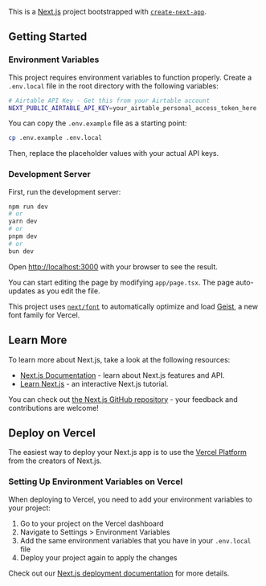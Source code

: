 This is a [Next.js](https://nextjs.org) project bootstrapped with [`create-next-app`](https://nextjs.org/docs/app/api-reference/cli/create-next-app).

## Getting Started

### Environment Variables

This project requires environment variables to function properly. Create a `.env.local` file in the root directory with the following variables:

```bash
# Airtable API Key - Get this from your Airtable account
NEXT_PUBLIC_AIRTABLE_API_KEY=your_airtable_personal_access_token_here
```

You can copy the `.env.example` file as a starting point:

```bash
cp .env.example .env.local
```

Then, replace the placeholder values with your actual API keys.

### Development Server

First, run the development server:

```bash
npm run dev
# or
yarn dev
# or
pnpm dev
# or
bun dev
```

Open [http://localhost:3000](http://localhost:3000) with your browser to see the result.

You can start editing the page by modifying `app/page.tsx`. The page auto-updates as you edit the file.

This project uses [`next/font`](https://nextjs.org/docs/app/building-your-application/optimizing/fonts) to automatically optimize and load [Geist](https://vercel.com/font), a new font family for Vercel.

## Learn More

To learn more about Next.js, take a look at the following resources:

- [Next.js Documentation](https://nextjs.org/docs) - learn about Next.js features and API.
- [Learn Next.js](https://nextjs.org/learn) - an interactive Next.js tutorial.

You can check out [the Next.js GitHub repository](https://github.com/vercel/next.js) - your feedback and contributions are welcome!

## Deploy on Vercel

The easiest way to deploy your Next.js app is to use the [Vercel Platform](https://vercel.com/new?utm_medium=default-template&filter=next.js&utm_source=create-next-app&utm_campaign=create-next-app-readme) from the creators of Next.js.

### Setting Up Environment Variables on Vercel

When deploying to Vercel, you need to add your environment variables to your project:

1. Go to your project on the Vercel dashboard
2. Navigate to Settings > Environment Variables
3. Add the same environment variables that you have in your `.env.local` file
4. Deploy your project again to apply the changes

Check out our [Next.js deployment documentation](https://nextjs.org/docs/app/building-your-application/deploying) for more details.
